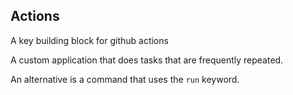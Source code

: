 ## Actions

A key building block for github actions

A custom application that does tasks that are frequently repeated. 

An alternative is a command that uses the `run` keyword.



